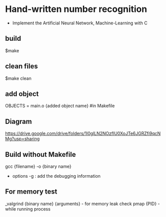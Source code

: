 # Hand-written number recognition
 - Implement the Artificial Neural Network, Machine-Learning with C

## build
 $make

## clean files
 $make clean

## add object
 OBJECTS = main.o {added object name} #in Makefile

## Diagram
 https://drive.google.com/drive/folders/1l0glLN2NOzfIU0XoJTe6JGRZfi9qcNMg?usp=sharing 

## Build without Makefile
 gcc {filename} -o {binary name}
  - options
    -g : add the debugging information

## For memory test
 _valgrind {binary name} {arguments}  - for memory leak check
 pmap {PID}                           - while running process